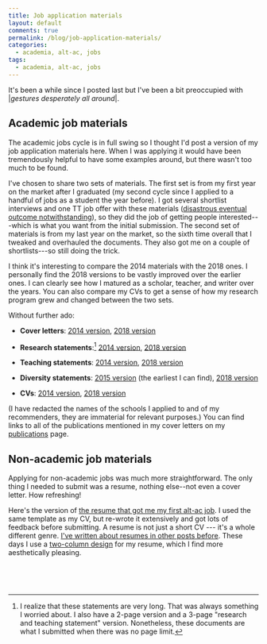 ```yaml
---
title: Job application materials
layout: default
comments: true
permalink: /blog/job-application-materials/
categories:
  - academia, alt-ac, jobs
tags:
  - academia, alt-ac, jobs
---
```


It's been a while since I posted last but I've been a bit preoccupied with \|*gestures desperately all around*\|.

## Academic job materials

The academic jobs cycle is in full swing so I thought I'd post a version of my job application materials here. When I was applying it would have been tremendously helpful to have some examples around, but there wasn't too much to be found. 

I've chosen to share two sets of materials. The first set is from my first year on the market after I graduated (my second cycle since I applied to a handful of jobs as a student the year before). I got several shortlist interviews and one TT job offer with these materials ([disastrous eventual outcome notwithstanding](https://hkotek.com/blog/on-leaving-academia/)), so they did the job of getting people interested---which is what you want from the initial submission. The second set of materials is from my last year on the market, so the sixth time overall that I tweaked and overhauled the documents. They also got me on a couple of shortlists---so still doing the trick. 

I think it's interesting to compare the 2014 materials with the 2018 ones. I personally find the 2018 versions to be vastly improved over the earlier ones. I can clearly see how I matured as a scholar, teacher, and writer over the years. You can also compare my CVs to get a sense of how my research program grew and changed between the two sets. 

Without further ado: 

* **Cover letters**: [2014 version](https://hkotek.com/job_materials/Kotek-cover-letter-2014.pdf), [2018 version](https://hkotek.com/job_materials/Kotek-cover-letter-2018.pdf)

* **Research statements**:[^1] [2014 version](https://hkotek.com/job_materials/Kotek-research-statement-2014.pdf), [2018 version](https://hkotek.com/job_materials/Kotek-research-statement-2018.pdf)

* **Teaching statements**: [2014 version](https://hkotek.com/job_materials/Kotek-teaching-statement-2014.pdf), [2018 version](https://hkotek.com/job_materials/Kotek-teaching-statement-2018.pdf)

* **Diversity statements**: [2015 version](https://hkotek.com/job_materials/Kotek-diversity-statement-2015.pdf) (the earliest I can find), [2018 version](https://hkotek.com/job_materials/Kotek-diversity-statement-2018.pdf)

* **CVs**: [2014 version](https://hkotek.com/job_materials/KotekCV-2014.pdf), [2018 version](https://hkotek.com/job_materials/KotekCV-2018.pdf)

(I have redacted the names of the schools I applied to and of my recommenders, they are immaterial for relevant purposes.) You can find links to all of the publications mentioned in my cover letters on my [publications](https://hkotek.com/publications.html) page.

## Non-academic job materials

Applying for non-academic jobs was much more straightforward. The only thing I needed to submit was a resume, nothing else--not even a cover letter. How refreshing! 

Here's the version of [the resume that got me my first alt-ac job](https://hkotek.com/job_materials/KotekResume-AppleApp.pdf). I used the same template as my CV, but re-wrote it extensively and got lots of feedback before submitting. A resume is not just a short CV --- it's a whole different genre. [I've written about resumes in other posts before](https://hkotek.com/blog/altac-transferable_skills/). These days I use a [two-column design](https://hkotek.com/KotekResume-2col.pdf) for my resume, which I find more aesthetically pleasing.

&nbsp;

[^1]: I realize that these statements are very long. That was always something I worried about. I also have a 2-page version and a 3-page "research and teaching statement" version. Nonetheless, these documents are what I submitted when there was no page limit. 

&nbsp;
